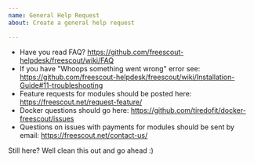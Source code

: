 ```yaml
---
name: General Help Request
about: Create a general help request

---
```


* Have you read FAQ? https://github.com/freescout-helpdesk/freescout/wiki/FAQ
* If you have "Whoops something went wrong" error see: https://github.com/freescout-helpdesk/freescout/wiki/Installation-Guide#11-troubleshooting
* Feature requests for modules should be posted here: https://freescout.net/request-feature/
* Docker questions should go here: https://github.com/tiredofit/docker-freescout/issues
* Questions on issues with payments for modules should be sent by email: https://freescout.net/contact-us/

Still here? Well clean this out and go ahead :)